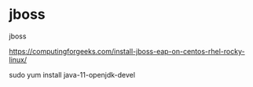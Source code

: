 # jboss
jboss


https://computingforgeeks.com/install-jboss-eap-on-centos-rhel-rocky-linux/

sudo yum install java-11-openjdk-devel

